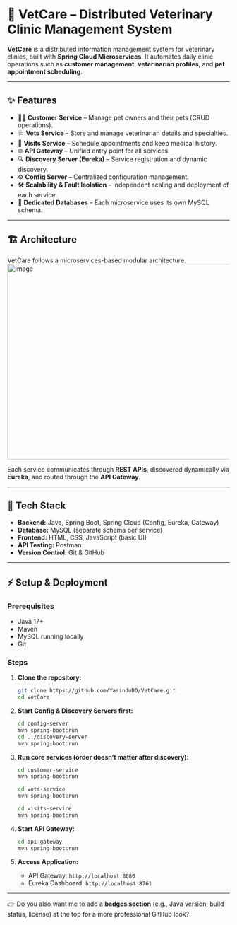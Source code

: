 # 🐾 VetCare – Distributed Veterinary Clinic Management System

**VetCare** is a distributed information management system for veterinary clinics, built with **Spring Cloud Microservices**. It automates daily clinic operations such as **customer management**, **veterinarian profiles**, and **pet appointment scheduling**.

---

## ✨ Features

* 👩‍⚕️ **Customer Service** – Manage pet owners and their pets (CRUD operations).
* 🩺 **Vets Service** – Store and manage veterinarian details and specialties.
* 📅 **Visits Service** – Schedule appointments and keep medical history.
* 🌐 **API Gateway** – Unified entry point for all services.
* 🔍 **Discovery Server (Eureka)** – Service registration and dynamic discovery.
* ⚙️ **Config Server** – Centralized configuration management.
* 🛠 **Scalability & Fault Isolation** – Independent scaling and deployment of each service.
* 💾 **Dedicated Databases** – Each microservice uses its own MySQL schema.

---

## 🏗 Architecture

VetCare follows a microservices-based modular architecture.
<img width="605" height="442" alt="image" src="https://github.com/user-attachments/assets/15556364-c54e-46e6-9538-0ada3c71fac3" />



Each service communicates through **REST APIs**, discovered dynamically via **Eureka**, and routed through the **API Gateway**.

---

## 🚀 Tech Stack

* **Backend:** Java, Spring Boot, Spring Cloud (Config, Eureka, Gateway)
* **Database:** MySQL (separate schema per service)
* **Frontend:** HTML, CSS, JavaScript (basic UI)
* **API Testing:** Postman
* **Version Control:** Git & GitHub

---

## ⚡ Setup & Deployment

### Prerequisites

* Java 17+
* Maven
* MySQL running locally
* Git

### Steps

1. **Clone the repository:**

   ```bash
   git clone https://github.com/YasinduDD/VetCare.git
   cd VetCare
   ```

2. **Start Config & Discovery Servers first:**

   ```bash
   cd config-server
   mvn spring-boot:run
   cd ../discovery-server
   mvn spring-boot:run
   ```

3. **Run core services (order doesn’t matter after discovery):**

   ```bash
   cd customer-service
   mvn spring-boot:run

   cd vets-service
   mvn spring-boot:run

   cd visits-service
   mvn spring-boot:run
   ```

4. **Start API Gateway:**

   ```bash
   cd api-gateway
   mvn spring-boot:run
   ```

5. **Access Application:**

   * API Gateway: `http://localhost:8080`
   * Eureka Dashboard: `http://localhost:8761`

---


👉 Do you also want me to add a **badges section** (e.g., Java version, build status, license) at the top for a more professional GitHub look?
